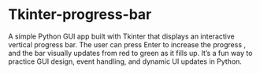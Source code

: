 # Tkinter-progress-bar
A simple Python GUI app built with Tkinter that displays an interactive vertical progress bar. The user can press Enter to increase the progress , and the bar visually updates from red to green as it fills up. It’s a fun way to practice GUI design, event handling, and dynamic UI updates in Python.
